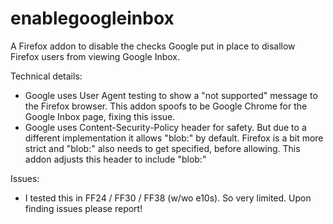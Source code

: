 enablegoogleinbox
=================

A Firefox addon to disable the checks Google put in place to disallow Firefox users from viewing Google Inbox.

Technical details:
- Google uses User Agent testing to show a "not supported" message to the Firefox browser. This addon spoofs to be Google Chrome for the Google Inbox page, fixing this issue.
- Google uses Content-Security-Policy header for safety. But due to a different implementation it allows "blob:" by default. Firefox is a bit more strict and "blob:" also needs to get specified, before allowing. This addon adjusts this header to include "blob:"

Issues:
- I tested this in FF24 / FF30 / FF38 (w/wo e10s). So very limited. Upon finding issues please report!
